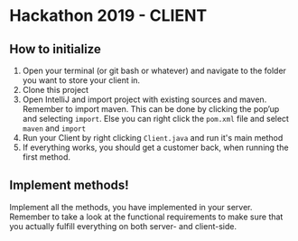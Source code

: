 # Hackathon 2019 - CLIENT

## How to initialize
1. Open your terminal (or git bash or whatever) and navigate to the folder you want to store your client in.
2. Clone this project
3. Open IntelliJ and import project with existing sources and maven. Remember to import maven. This can be done by clicking the pop’up and selecting `import`. Else you can right click the `pom.xml` file and select `maven` and `import`
7. Run your Client by right clicking `Client.java` and run it's main method
8. If everything works, you should get a customer back, when running the first method.

## Implement methods!
Implement all the methods, you have implemented in your server. Remember to take a look at the functional requirements to make sure that you actually fulfill everything on both server- and client-side.  
